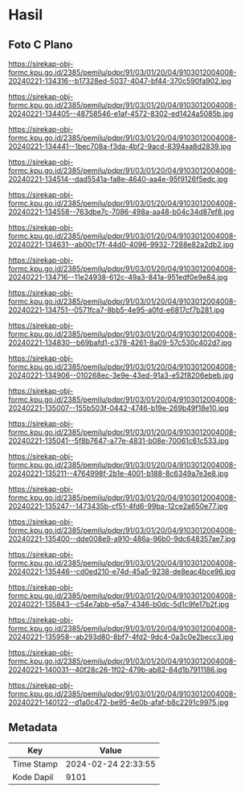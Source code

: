 # Hasil

## Foto C Plano

https://sirekap-obj-formc.kpu.go.id/2385/pemilu/pdpr/91/03/01/20/04/9103012004008-20240221-134316--b17328ed-5037-4047-bf44-370c590fa902.jpg

https://sirekap-obj-formc.kpu.go.id/2385/pemilu/pdpr/91/03/01/20/04/9103012004008-20240221-134405--48758546-e1af-4572-8302-ed1424a5085b.jpg

https://sirekap-obj-formc.kpu.go.id/2385/pemilu/pdpr/91/03/01/20/04/9103012004008-20240221-134441--1bec708a-f3da-4bf2-9acd-8394aa8d2839.jpg

https://sirekap-obj-formc.kpu.go.id/2385/pemilu/pdpr/91/03/01/20/04/9103012004008-20240221-134514--dad5541a-fa8e-4640-aa4e-95f9126f5edc.jpg

https://sirekap-obj-formc.kpu.go.id/2385/pemilu/pdpr/91/03/01/20/04/9103012004008-20240221-134558--763dbe7c-7086-498a-aa48-b04c34d87ef8.jpg

https://sirekap-obj-formc.kpu.go.id/2385/pemilu/pdpr/91/03/01/20/04/9103012004008-20240221-134631--ab00c17f-44d0-4096-9932-7288e82a2db2.jpg

https://sirekap-obj-formc.kpu.go.id/2385/pemilu/pdpr/91/03/01/20/04/9103012004008-20240221-134716--11e24938-612c-49a3-841a-951edf0e9e84.jpg

https://sirekap-obj-formc.kpu.go.id/2385/pemilu/pdpr/91/03/01/20/04/9103012004008-20240221-134751--0571fca7-8bb5-4e95-a0fd-e6817cf7b281.jpg

https://sirekap-obj-formc.kpu.go.id/2385/pemilu/pdpr/91/03/01/20/04/9103012004008-20240221-134830--b69bafd1-c378-4261-8a09-57c530c402d7.jpg

https://sirekap-obj-formc.kpu.go.id/2385/pemilu/pdpr/91/03/01/20/04/9103012004008-20240221-134906--010268ec-3e9e-43ed-91a3-e52f8206ebeb.jpg

https://sirekap-obj-formc.kpu.go.id/2385/pemilu/pdpr/91/03/01/20/04/9103012004008-20240221-135007--155b503f-0442-4746-b19e-269b49f18e10.jpg

https://sirekap-obj-formc.kpu.go.id/2385/pemilu/pdpr/91/03/01/20/04/9103012004008-20240221-135041--5f8b7647-a77e-4831-b08e-70061c61c533.jpg

https://sirekap-obj-formc.kpu.go.id/2385/pemilu/pdpr/91/03/01/20/04/9103012004008-20240221-135211--4764998f-2b1e-4001-b188-8c6349a7e3e8.jpg

https://sirekap-obj-formc.kpu.go.id/2385/pemilu/pdpr/91/03/01/20/04/9103012004008-20240221-135247--1473435b-cf51-4fd6-99ba-12ce2a650e77.jpg

https://sirekap-obj-formc.kpu.go.id/2385/pemilu/pdpr/91/03/01/20/04/9103012004008-20240221-135400--dde008e9-a910-486a-96b0-9dc648357ae7.jpg

https://sirekap-obj-formc.kpu.go.id/2385/pemilu/pdpr/91/03/01/20/04/9103012004008-20240221-135446--cd0ed210-e74d-45a5-9238-de8eac4bce96.jpg

https://sirekap-obj-formc.kpu.go.id/2385/pemilu/pdpr/91/03/01/20/04/9103012004008-20240221-135843--c54e7abb-e5a7-4346-b0dc-5d1c9fe17b2f.jpg

https://sirekap-obj-formc.kpu.go.id/2385/pemilu/pdpr/91/03/01/20/04/9103012004008-20240221-135958--ab293d80-8bf7-4fd2-9dc4-0a3c0e2becc3.jpg

https://sirekap-obj-formc.kpu.go.id/2385/pemilu/pdpr/91/03/01/20/04/9103012004008-20240221-140031--40f28c26-1f02-479b-ab82-84d1b7911186.jpg

https://sirekap-obj-formc.kpu.go.id/2385/pemilu/pdpr/91/03/01/20/04/9103012004008-20240221-140122--d1a0c472-be95-4e0b-afaf-b8c2291c9975.jpg


## Metadata

| Key        | Value               |
| ---------- | ------------------- |
| Time Stamp | 2024-02-24 22:33:55 |
| Kode Dapil | 9101                |



